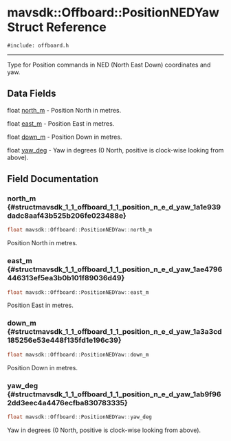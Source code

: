 # mavsdk::Offboard::PositionNEDYaw Struct Reference
`#include: offboard.h`

----


Type for Position commands in NED (North East Down) coordinates and yaw. 


## Data Fields


float [north_m](#structmavsdk_1_1_offboard_1_1_position_n_e_d_yaw_1a1e939dadc8aaf43b525b206fe023488e)  - Position North in metres.

float [east_m](#structmavsdk_1_1_offboard_1_1_position_n_e_d_yaw_1ae4796446313ef5ea3b0b101f89036d49)  - Position East in metres.

float [down_m](#structmavsdk_1_1_offboard_1_1_position_n_e_d_yaw_1a3a3cd185256e53e448f135fd1e196c39)  - Position Down in metres.

float [yaw_deg](#structmavsdk_1_1_offboard_1_1_position_n_e_d_yaw_1ab9f962dd3eec4a4476ecfba830783335)  - Yaw in degrees (0 North, positive is clock-wise looking from above).


## Field Documentation


### north_m {#structmavsdk_1_1_offboard_1_1_position_n_e_d_yaw_1a1e939dadc8aaf43b525b206fe023488e}

```cpp
float mavsdk::Offboard::PositionNEDYaw::north_m
```


Position North in metres.


### east_m {#structmavsdk_1_1_offboard_1_1_position_n_e_d_yaw_1ae4796446313ef5ea3b0b101f89036d49}

```cpp
float mavsdk::Offboard::PositionNEDYaw::east_m
```


Position East in metres.


### down_m {#structmavsdk_1_1_offboard_1_1_position_n_e_d_yaw_1a3a3cd185256e53e448f135fd1e196c39}

```cpp
float mavsdk::Offboard::PositionNEDYaw::down_m
```


Position Down in metres.


### yaw_deg {#structmavsdk_1_1_offboard_1_1_position_n_e_d_yaw_1ab9f962dd3eec4a4476ecfba830783335}

```cpp
float mavsdk::Offboard::PositionNEDYaw::yaw_deg
```


Yaw in degrees (0 North, positive is clock-wise looking from above).

